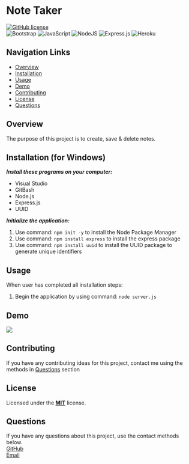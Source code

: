 # Note Taker
[![GitHub license](https://img.shields.io/badge/License-MIT-blue.svg)](https://opensource.org/licenses/MIT)<br>
![Bootstrap](https://img.shields.io/badge/bootstrap-%238511FA.svg?style=for-the-badge&logo=bootstrap&logoColor=white)
![JavaScript](https://img.shields.io/badge/javascript-%23323330.svg?style=for-the-badge&logo=javascript&logoColor=%23F7DF1E)
![NodeJS](https://img.shields.io/badge/node.js-6DA55F?style=for-the-badge&logo=node.js&logoColor=white)
![Express.js](https://img.shields.io/badge/express.js-%23404d59.svg?style=for-the-badge&logo=express&logoColor=%2361DAFB)
![Heroku](https://img.shields.io/badge/heroku-%23430098.svg?style=for-the-badge&logo=heroku&logoColor=white)

## Navigation Links
+ [Overview](#overview)
+ [Installation](#installation)
+ [Usage](#usage)
+ [Demo](#demo)
+ [Contributing](#contributing)
+ [License](#license)
+ [Questions](#questions)

## Overview
The purpose of this project is to create, save & delete notes.

## Installation (for Windows)
***Install these programs on your computer:***
+ Visual Studio<br>
+ GitBash <br> 
+ Node.js<br>
+ Express.js<br>
+ UUID<br>

***Initialize the application:***<br>
1. Use command: `npm init -y` to install the Node Package Manager<br> 
2. Use command: `npm install express` to install the express package 
3. Use command: `npm install uuid` to install the UUID package to generate unique identifiers

## Usage
When user has completed all installation steps:<br> 
1. Begin the application by using command: `node server.js`<br> 

## Demo
<div>
    <a href="https://www.loom.com/share/280fc36e18cf4fdab7816d6ee492e29a">
    </a>
    <a href="https://www.loom.com/share/280fc36e18cf4fdab7816d6ee492e29a">
      <img style="max-width:300px;" src="https://cdn.loom.com/sessions/thumbnails/280fc36e18cf4fdab7816d6ee492e29a-with-play.gif">
    </a>
  </div>

## Contributing
If you have any contributing ideas for this project, contact me using the methods in [Questions](#questions) section

## License
Licensed under the <a href="https://github.com/techmack92/code-quiz/main/LICENSE"> **MIT**</a> license.

## Questions
If you have any questions about this project, use the contact methods below.<br>
[GitHub](https://github.com/techmack92) <br>
[Email](mailto:mldixon9750@gmail.com)